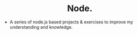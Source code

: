 <h1 align='center'>
  Node.
</h1>

- A series of node.js based projects & exercises to improve my understanding and knowledge.
